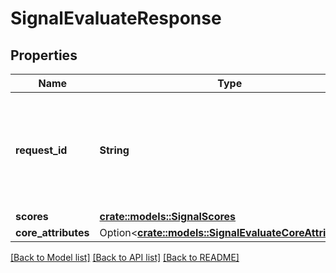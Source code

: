 # SignalEvaluateResponse

## Properties

Name | Type | Description | Notes
------------ | ------------- | ------------- | -------------
**request_id** | **String** | A unique identifier for the request, which can be used for troubleshooting. This identifier, like all Plaid identifiers, is case sensitive. | 
**scores** | [**crate::models::SignalScores**](SignalScores.md) |  | 
**core_attributes** | Option<[**crate::models::SignalEvaluateCoreAttributes**](SignalEvaluateCoreAttributes.md)> |  | [optional]

[[Back to Model list]](../README.md#documentation-for-models) [[Back to API list]](../README.md#documentation-for-api-endpoints) [[Back to README]](../README.md)


